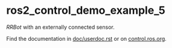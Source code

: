 # ros2_control_demo_example_5

   *RRBot* with an externally connected sensor.

Find the documentation in [doc/userdoc.rst](doc/userdoc.rst) or on [control.ros.org](https://control.ros.org/master/doc/ros2_control_demos/example_5/doc/userdoc.html).
